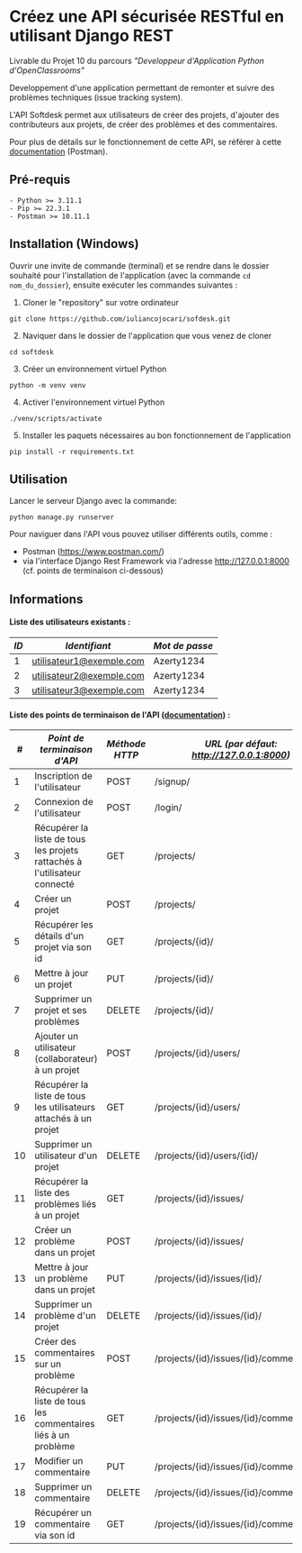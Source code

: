 # Créez une API sécurisée RESTful en utilisant Django REST

Livrable du Projet 10 du parcours *"Developpeur d'Application Python d'OpenClassrooms"*

Developpement d'une application permettant de remonter et suivre des problèmes techniques (issue tracking system).

L'API Softdesk permet aux utilisateurs de créer des projets, d'ajouter des contributeurs aux projets, de créer des problèmes et des commentaires.

Pour plus de détails sur le fonctionnement de cette API, se référer à cette [documentation](https://documenter.getpostman.com/view/15044832/2s93JoymZ5) (Postman).

## Pré-requis
    - Python >= 3.11.1
    - Pip >= 22.3.1
    - Postman >= 10.11.1

## Installation (Windows)

Ouvrir une invite de commande (terminal) et se rendre dans le dossier souhaité pour l'installation de l'application (avec la commande `cd nom_du_dossier`), ensuite exécuter les commandes suivantes : 

1. Cloner le "repository" sur votre ordinateur
```shell
git clone https://github.com/iuliancojocari/sofdesk.git
```

2. Naviquer dans le dossier de l'application que vous venez de cloner
```shell
cd softdesk
```

3. Créer un environnement virtuel Python
```shell
python -m venv venv
```

4. Activer l'environnement virtuel Python
```shell
./venv/scripts/activate
```

5. Installer les paquets nécessaires au bon fonctionnement de l'application
```shell
pip install -r requirements.txt
```

## Utilisation

Lancer le serveur Django avec la commande:
```shell
python manage.py runserver
```

Pour naviguer dans l'API vous pouvez utiliser différents outils, comme : 
- Postman (https://www.postman.com/)
- via l'interface Django Rest Framework via l'adresse http://127.0.0.1:8000 (cf. points de terminaison ci-dessous)

## Informations

#### Liste des utilisateurs existants :

| *ID* |       *Identifiant*      | *Mot de passe* |
|------|--------------------------|----------------|
| 1    | utilisateur1@exemple.com |   Azerty1234   |
| 2    | utilisateur2@exemple.com |   Azerty1234   |
| 3    | utilisateur3@exemple.com |   Azerty1234   |

#### Liste des points de terminaison de l'API ([documentation](https://documenter.getpostman.com/view/15044832/2s93JoymZ5)) :

| #   | *Point de terminaison d'API*                                              | *Méthode HTTP* | *URL (par défaut: http://127.0.0.1:8000)*       |
|-----|---------------------------------------------------------------------------|----------------|-------------------------------------------|
| 1   | Inscription de l'utilisateur                                              | POST           | /signup/                                  |
| 2   | Connexion de l'utilisateur                                                | POST           | /login/                                   |
| 3   | Récupérer la liste de tous les projets rattachés à l'utilisateur connecté | GET            | /projects/                                |
| 4   | Créer un projet                                                           | POST           | /projects/                                |
| 5   | Récupérer les détails d'un projet via son id                              | GET            | /projects/{id}/                           |
| 6   | Mettre à jour un projet                                                   | PUT            | /projects/{id}/                           |
| 7   | Supprimer un projet et ses problèmes                                      | DELETE         | /projects/{id}/                           |
| 8   | Ajouter un utilisateur (collaborateur) à un projet                        | POST           | /projects/{id}/users/                     |
| 9   | Récupérer la liste de tous les utilisateurs attachés à un projet          | GET            | /projects/{id}/users/                     |
| 10  | Supprimer un utilisateur d'un projet                                      | DELETE         | /projects/{id}/users/{id}/                |
| 11  | Récupérer la liste des problèmes liés à un projet                         | GET            | /projects/{id}/issues/                    |
| 12  | Créer un problème dans un projet                                          | POST           | /projects/{id}/issues/                    |
| 13  | Mettre à jour un problème dans un projet                                  | PUT            | /projects/{id}/issues/{id}/               |
| 14  | Supprimer un problème d'un projet                                         | DELETE         | /projects/{id}/issues/{id}/               |
| 15  | Créer des commentaires sur un problème                                    | POST           | /projects/{id}/issues/{id}/comments/      |
| 16  | Récupérer la liste de tous les commentaires liés à un problème            | GET            | /projects/{id}/issues/{id}/comments/      |
| 17  | Modifier un commentaire                                                   | PUT            | /projects/{id}/issues/{id}/comments/{id}/ |
| 18  | Supprimer un commentaire                                                  | DELETE         | /projects/{id}/issues/{id}/comments/{id}/ |
| 19  | Récupérer un commentaire via son id                                       | GET            | /projects/{id}/issues/{id}/comments/{id}/ |